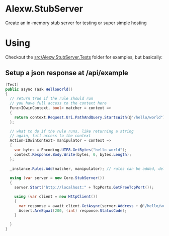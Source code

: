 # Alexw.StubServer
Create an in-memory stub server for testing or super simple hosting

# Using
Checkout the [src/Alexw.StubServer.Tests](src/Alexw.StubServer.Tests) folder for examples, but basically:

## Setup a json response at /api/example
```csharp
[Test]
public async Task HelloWorld()
{
  // return true if the rule should run
  // you have full access to the context here
  Func<IOwinContext, bool> matcher = context =>
  {
    return context.Request.Uri.PathAndQuery.StartsWith(@"/hello/world");
  };

  // what to do if the rule runs, like returning a string
  // again, full access to the context
  Action<IOwinContext> manipulator = context =>
  {
    var bytes = Encoding.UTF8.GetBytes("hello world");
    context.Response.Body.Write(bytes, 0, bytes.Length);
  };
  
  _instance.Rules.Add(matcher, manipulator); // rules can be added, deleted or updated
  
  using (var server = new Core.StubServer())
  {
    server.Start("http://localhost:" + TcpPorts.GetFreeTcpPort());

    using (var client = new HttpClient())
    {
      var response = await client.GetAsync(server.Address + @"/hello/world"); // fetch via http
      Assert.AreEqual(200, (int) response.StatusCode);
    }

  }
}
```
